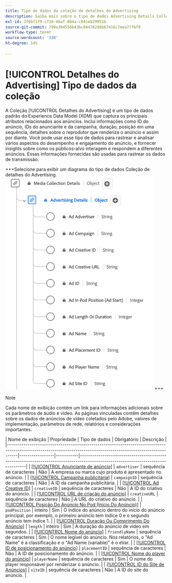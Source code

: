 ```yaml
---
title: Tipo de dados da coleção de detalhes do Advertising
description: Saiba mais sobre o tipo de dados Advertising Details Collection Experience Data Model (XDM).
exl-id: 3f6bf1f9-c728-46af-804a-cb41eb29951b
source-git-commit: 799a384556b43bc844782d8b67416c7eea77fbf0
workflow-type: tm+mt
source-wordcount: '338'
ht-degree: 14%

---
```


# [!UICONTROL Detalhes do Advertising] Tipo de dados da coleção

A Coleção [!UICONTROL Detalhes do Advertising] é um tipo de dados padrão do Experience Data Model (XDM) que captura os principais atributos relacionados aos anúncios. Inclui informações como ID do anúncio, IDs do anunciante e da campanha, duração, posição em uma sequência, detalhes sobre o reprodutor que renderiza o anúncio e assim por diante. Você pode usar esse tipo de dados para rastrear e analisar vários aspectos do desempenho e engajamento do anúncio, e fornecer insights sobre como os públicos-alvo interagem e respondem a diferentes anúncios. Essas informações fornecidas são usadas para rastrear os dados de transmissão.

+++Selecione para exibir um diagrama do tipo de dados Coleção de detalhes do Advertising.
![Um diagrama do tipo de dados da Coleção de Detalhes do Advertising.](../images/data-types/advertising-details-collection.png)
+++

>[!NOTE]
>
>Cada nome de exibição contém um link para informações adicionais sobre os parâmetros de áudio e vídeo. As páginas vinculadas contêm detalhes sobre os dados de anúncios de vídeo coletados pelo Adobe, valores de implementação, parâmetros de rede, relatórios e considerações importantes.

| Nome de exibição | Propriedade | Tipo de dados | Obrigatório | Descrição |
|-----------------------------------------------------------------------------------------------------------------------------------------------------------------|-----------------|-----------|----------------------------------------------------------------------------------------------------------------------------------|
| [[!UICONTROL Anunciante de anúncio]](https://experienceleague.adobe.com/docs/media-analytics/using/implementation/variables/ad-parameters.html#advertiser) | `advertiser` | sequência de caracteres | Não | A empresa ou marca cujo produto é apresentado no anúncio. |
| [[!UICONTROL Campanha publicitária]](https://experienceleague.adobe.com/docs/media-analytics/using/implementation/variables/ad-parameters.html#campaign-id) | `campaignID` | sequência de caracteres | Não | A ID da campanha publicitária. |
| [[!UICONTROL Ad Creative ID]](https://experienceleague.adobe.com/docs/media-analytics/using/implementation/variables/ad-parameters.html#creative-id) | `creativeID` | sequência de caracteres | Não | A ID do criativo do anúncio. |
| [[!UICONTROL URL de criação do anúncio]](https://experienceleague.adobe.com/docs/media-analytics/using/implementation/variables/ad-parameters.html#creative-url) | `creativeURL` | sequência de caracteres | Não | A URL do criativo do anúncio. |
| [[!UICONTROL Posição Do Anúncio No Pod (Início Do Anúncio)]](https://experienceleague.adobe.com/docs/media-analytics/using/implementation/variables/ad-parameters.html#ad-start) | `podPosition` | inteiro | Sim | O índice do anúncio dentro do início do anúncio principal, por exemplo, o primeiro anúncio tem índice 0 e o segundo anúncio tem índice 1. |
| [[!UICONTROL Duração Ou Comprimento Do Anúncio]](https://experienceleague.adobe.com/docs/media-analytics/using/implementation/variables/ad-parameters.html#ad-length) | `length` | inteiro | Sim | A duração do anúncio de vídeo em segundos. |
| [[!UICONTROL Nome do anúncio]](https://experienceleague.adobe.com/docs/media-analytics/using/implementation/variables/ad-parameters.html#ad-name) | `friendlyName` | sequência de caracteres | Sim | O nome legível do anúncio. Nos relatórios, o &quot;Ad Name&quot; é a classificação e o &quot;Ad Name (variable)&quot; é o eVar. |
| [[!UICONTROL ID de posicionamento do anúncio]](https://experienceleague.adobe.com/docs/media-analytics/using/implementation/variables/ad-parameters.html#placement-id) | `placementID` | sequência de caracteres | Não | A ID de posicionamento do anúncio. |
| [[!UICONTROL Nome do player do anúncio]](https://experienceleague.adobe.com/docs/media-analytics/using/implementation/variables/ad-parameters.html#ad-player-name) | `playerName` | sequência de caracteres | Sim | O nome do player responsável por renderizar o anúncio. |
| [[!UICONTROL ID do Site de Anúncios]](https://experienceleague.adobe.com/docs/media-analytics/using/implementation/variables/ad-parameters.html#site-id) | `siteID` | sequência de caracteres | Não | A ID do site do anúncio. |
